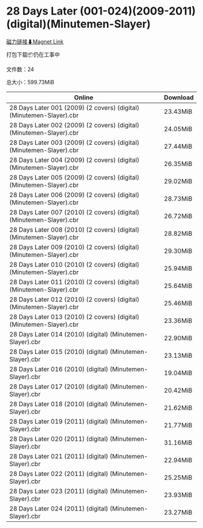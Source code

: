 # 28 Days Later (001-024)(2009-2011)(digital)(Minutemen-Slayer)

[磁力链接⬇Magnet Link](magnet:?xt=urn:btih:3039cecc6e91d64a0425235158b4a2cad828c7f8&dn=28%20Days%20Later%20%28001-024%29%282009-2011%29%28digital%29%28Minutemen-Slayer%29)

打包下载📦仍在工事中

文件数：24

总大小：599.73MiB

Online | Download
--- | ---
28 Days Later 001 (2009) (2 covers) (digital) (Minutemen-Slayer).cbr | 23.43MiB
28 Days Later 002 (2009) (2 covers) (digital) (Minutemen-Slayer).cbr | 24.05MiB
28 Days Later 003 (2009) (2 covers) (digital) (Minutemen-Slayer).cbr | 27.44MiB
28 Days Later 004 (2009) (2 covers) (digital) (Minutemen-Slayer).cbr | 26.35MiB
28 Days Later 005 (2009) (2 covers) (digital) (Minutemen-Slayer).cbr | 29.02MiB
28 Days Later 006 (2009) (2 covers) (digital) (Minutemen-Slayer).cbr | 28.73MiB
28 Days Later 007 (2010) (2 covers) (digital) (Minutemen-Slayer).cbr | 26.72MiB
28 Days Later 008 (2010) (2 covers) (digital) (Minutemen-Slayer).cbr | 28.82MiB
28 Days Later 009 (2010) (2 covers) (digital) (Minutemen-Slayer).cbr | 29.30MiB
28 Days Later 010 (2010) (2 covers) (digital) (Minutemen-Slayer).cbr | 25.94MiB
28 Days Later 011 (2010) (2 covers) (digital) (Minutemen-Slayer).cbr | 25.64MiB
28 Days Later 012 (2010) (2 covers) (digital) (Minutemen-Slayer).cbr | 25.46MiB
28 Days Later 013 (2010) (2 covers) (digital) (Minutemen-Slayer).cbr | 23.36MiB
28 Days Later 014 (2010) (digital) (Minutemen-Slayer).cbr | 22.90MiB
28 Days Later 015 (2010) (digital) (Minutemen-Slayer).cbr | 23.13MiB
28 Days Later 016 (2010) (digital) (Minutemen-Slayer).cbr | 19.04MiB
28 Days Later 017 (2010) (digital) (Minutemen-Slayer).cbr | 20.42MiB
28 Days Later 018 (2010) (digital) (Minutemen-Slayer).cbr | 21.62MiB
28 Days Later 019 (2011) (digital) (Minutemen-Slayer).cbr | 21.77MiB
28 Days Later 020 (2011) (digital) (Minutemen-Slayer).cbr | 31.16MiB
28 Days Later 021 (2011) (digital) (Minutemen-Slayer).cbr | 22.94MiB
28 Days Later 022 (2011) (digital) (Minutemen-Slayer).cbr | 25.25MiB
28 Days Later 023 (2011) (digital) (Minutemen-Slayer).cbr | 23.93MiB
28 Days Later 024 (2011) (digital) (Minutemen-Slayer).cbr | 23.27MiB